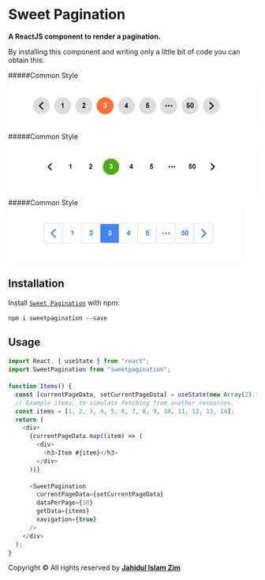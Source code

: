 # Sweet Pagination

**A ReactJS component to render a pagination.**

By installing this component and writing only a little bit of code you can obtain this:

#####Common Style
<img src="https://raw.githubusercontent.com/jahidulislamzim/sweetpagination/main/Assets/Common-Style.png" alt="Sweet Pagination Style" />
#####Common Style
<img src="https://raw.githubusercontent.com/jahidulislamzim/sweetpagination/main/Assets/Style-1.png" alt="Sweet Pagination Style" />
#####Common Style
<img src="https://raw.githubusercontent.com/jahidulislamzim/sweetpagination/main/Assets/Style-2.png" alt="Sweet Pagination Style" />


## Installation

Install [`Sweet Pagination`](https://www.npmjs.com/package/sweetpagination) with npm:

```
npm i sweetpagination --save
```

## Usage

```javascript
import React, { useState } from "react";
import SweetPagination from "sweetpagination";

function Items() {
  const [currentPageData, setCurrentPageData] = useState(new Array(2).fill());
  // Example items, to simulate fetching from another resources.
  const items = [1, 2, 3, 4, 5, 6, 7, 8, 9, 10, 11, 12, 13, 14];
  return (
    <div>
      {currentPageData.map((item) => (
        <div>
          <h3>Item #{item}</h3>
        </div>
      ))}

      <SweetPagination
        currentPageData={setCurrentPageData}
        dataPerPage={10}
        getData={items}
        navigation={true}
      />
    </div>
  );
}
```
Copyright © All rights reserved by [**Jahidul Islam Zim**](https://jahidulislamzim.com/)